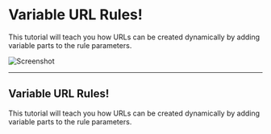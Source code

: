 # Variable URL Rules!

This tutorial will teach you how URLs can be created dynamically by adding variable parts to the rule parameters.

![Screenshot](flask.png)

---

## Variable URL Rules!

This tutorial will teach you how URLs can be created dynamically by adding variable parts to the rule parameters.